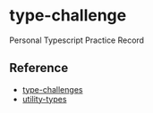 # type-challenge
Personal Typescript Practice Record

## Reference

- [type-challenges](https://github.com/type-challenges/type-challenges)
- [utility-types](https://github.com/microsoft/TypeScript/blob/89f6ef9d788cf9948c2f277675d6f0976b8b1c56/src/lib/es5.d.ts#L1553)
